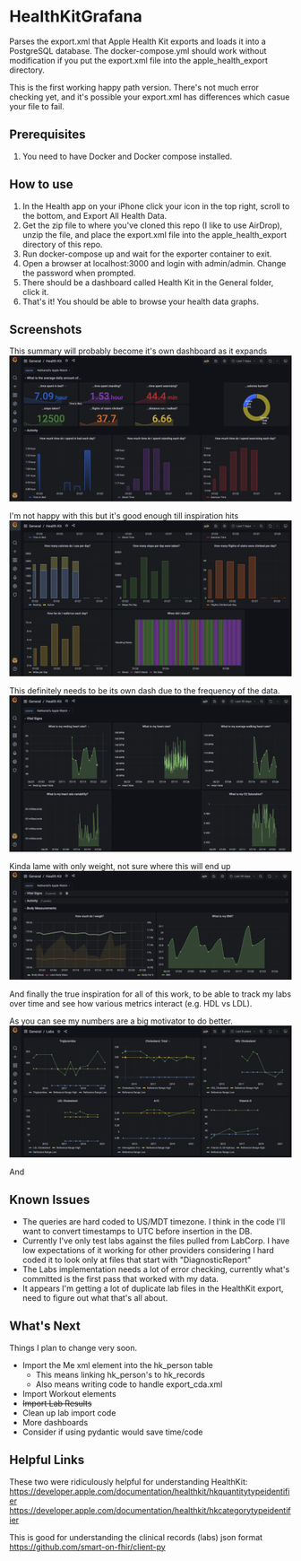 # HealthKitGrafana

Parses the export.xml that Apple Health Kit exports and loads it into a PostgreSQL database.
The docker-compose.yml should work without modification if you put the export.xml file into
the apple_health_export directory.

This is the first working happy path version. There's not much
error checking yet, and it's possible your export.xml has differences which casue your file
to fail. 

## Prerequisites

1. You need to have Docker and Docker compose installed.

## How to use

1. In the Health app on your iPhone click your icon in the top right,
scroll to the bottom, and Export All Health Data.
2. Get the zip file to where you've cloned this repo (I like to use AirDrop), unzip the file,
and place the export.xml file into the apple_health_export directory of this repo.
3. Run docker-compose up and wait for the exporter container to exit.
4. Open a browser at localhost:3000 and login with admin/admin. Change the password when prompted.
5. There should be a dashboard called Health Kit in the General folder, click it.
6. That's it! You should be able to browse your health data graphs.

## Screenshots
This summary will probably become it's own dashboard as it expands
![overview](./docs/overview.png)

I'm not happy with this but it's good enough till inspiration hits
![activity](./docs/activity.png)

This definitely needs to be its own dash due to the frequency of the data.
![vitals](./docs/vitals.png)

Kinda lame with only weight, not sure where this will end up
![body_measurements](./docs/body_measurements.png)

And finally the true inspiration for all of this work, to be able to track my labs
over time and see how various metrics interact (e.g. HDL vs LDL).

As you can see my numbers are a big motivator to do better.
![labs](./docs/labs.png)

And 
## Known Issues
* The queries are hard coded to US/MDT timezone. I think in the code I'll 
want to convert timestamps to UTC before insertion in the DB.
* Currently I've only test labs against the files pulled from LabCorp. I 
have low expectations of it working for other providers considering I 
hard coded it to look only at files that start with "DiagnosticReport"
* The Labs implementation needs a lot of error checking, currently
what's committed is the first pass that worked with my data.
* It appears I'm getting a lot of duplicate lab files in the HealthKit
export, need to figure out what that's all about.

## What's Next
Things I plan to change very soon.

* Import the Me xml element into the hk_person table
  * This means linking hk_person's to hk_records
  * Also means writing code to handle export_cda.xml
* Import Workout elements
* ~~Import Lab Results~~
* Clean up lab import code
* More dashboards
* Consider if using pydantic would save time/code

## Helpful Links

These two were ridiculously helpful for understanding HealthKit:
https://developer.apple.com/documentation/healthkit/hkquantitytypeidentifier
https://developer.apple.com/documentation/healthkit/hkcategorytypeidentifier

This is good for understanding the clinical records (labs) json format
https://github.com/smart-on-fhir/client-py